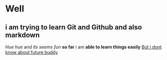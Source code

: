 # Well 
## i am trying to learn Git and Github and also markdown
*Hue hue* and _its seems fun_
**so far** i am __able to learn things easily__
[But i dont know about future buddy](https://www.youtube.com/watch?v=bugktEHP1n0)
